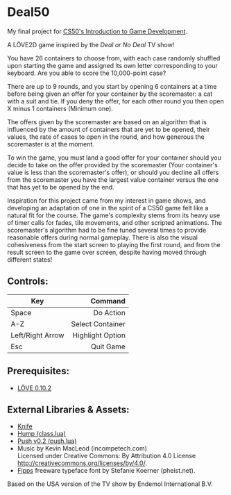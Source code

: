 # Deal50

My final project for [CS50's Introduction to Game Development](https://github.com/games50/).

A LÖVE2D game inspired by the _Deal or No Deal_ TV show!

You have 26 containers to choose from, with each case randomly shuffled upon starting the game and assigned its own letter corresponding to your keyboard. Are you able to score the 10,000-point case?

There are up to 9 rounds, and you start by opening 6 containers at a time before being given an offer for your container by the scoremaster: a cat with a suit and tie. If you deny the offer, for each other round you then open X minus 1 containers (Minimum one).

The offers given by the scoremaster are based on an algorithm that is influenced by the amount of containers that are yet to be opened, their values, the rate of cases to open in the round, and how generous the scoremaster is at the moment.

To win the game, you must land a good offer for your container should you decide to take on the offer provided by the scoremaster (Your container's value is less than the scoremaster's offer), or should you decline all offers from the scoremaster you have the largest value container versus the one that has yet to be opened by the end.

Inspiration for this project came from my interest in game shows, and developing an adaptation of one in the spirit of a CS50 game felt like a natural fit for the course. The game's complexity stems from its heavy use of timer calls for fades, tile movements, and other scripted animations. The scoremaster's algorithm had to be fine tuned several times to provide reasonable offers during normal gameplay. There is also the visual cohesiveness from the start screen to playing the first round, and from the result screen to the game over screen, despite having moved through different states!

## Controls:
| Key              |          Command |
|------------------|-----------------:|
| Space            |        Do Action |
| A-Z              | Select Container |
| Left/Right Arrow | Highlight Option |
| Esc              |        Quit Game |

## Prerequisites:
* [LÖVE 0.10.2](https://github.com/love2d/love/releases/tag/0.10.2)

## External Libraries & Assets:
* [Knife](https://github.com/airstruck/knife)
* [Hump (class.lua)](https://github.com/vrld/hump)
* [Push v0.2 (push.lua)](https://github.com/Ulydev/push)
* Music by Kevin MacLeod (incompetech.com)<br>
Licensed under Creative Commons: By Attribution 4.0 License<br>
http://creativecommons.org/licenses/by/4.0/.
* [Fipps](https://pheist.net/fonts.php?id=51) freeware typeface font by Stefanie Koerner (pheist.net).

Based on the USA version of the TV show by Endemol International B.V.